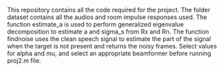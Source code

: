 This repository contains all the code required for the project. The folder dataset contains all the audios and room impulse responses used. The function estimate_a is used to perform generalized eigenvalue decomposition to estimate a and sigma_s from Rx and Rn. 
The function findnoise uses the clean speech signal to estimate the part of the signal when the target is not present and returns the noisy frames. Select values for alpha and mu, and select an appropriate beamformer before running proj2.m file. 
